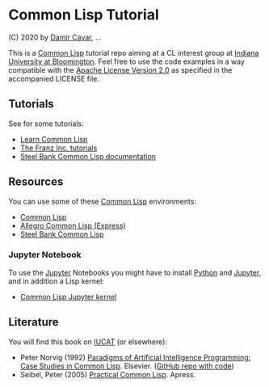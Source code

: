 # Common Lisp Tutorial

(C) 2020 by [Damir Cavar], ...

This is a [Common Lisp] tutorial repo aiming at a CL interest group at [Indiana University at Bloomington]. Feel free to use the code examples in a way compatible with the [Apache License Version 2.0] as specified in the accompanied LICENSE file.


## Tutorials

See for some tutorials:

- [Learn Common Lisp](https://lisp-lang.org/learn/)
- [The Franz Inc. tutorials](https://franz.com/support/tutorials/)
- [Steel Bank Common Lisp documentation](http://www.sbcl.org/manual/index.html)


## Resources

You can use some of these [Common Lisp] environments:

- [Common Lisp]
- [Allegro Common Lisp (Express)](https://franz.com/products/packages/)
- [Steel Bank Common Lisp]


### Jupyter Notebook

To use the [Jupyter] Notebooks you might have to install [Python] and [Jupyter], and in addition a Lisp kernel:

- [Common Lisp Jupyter kernel](https://github.com/yitzchak/common-lisp-jupyter)


## Literature

You will find this book on [IUCAT](https://iucat.iu.edu/) (or elsewhere):

- Peter Norvig (1992) [Paradigms of Artificial Intelligence Programming: Case Studies in Common Lisp](https://www.elsevier.com/books/paradigms-of-artificial-intelligence-programming/norvig/978-0-08-057115-7). Elsevier. ([GitHub repo with code](https://github.com/norvig/paip-lisp))
- Seibel, Peter (2005) [Practical Common Lisp](https://www.apress.com/us/book/9781590592397). Apress.



[Apache License Version 2.0]: https://www.apache.org/licenses/LICENSE-2.0 "Apache License Version 2.0"
[Python]: https://www.python.org/ "Python"
[Jupyter]: https://jupyter.org/ "Jupyter"
[Common Lisp]: https://lisp-lang.org/ "Common Lisp"
[Steel Bank Common Lisp]: http://www.sbcl.org/ "Steel Bank Common Lisp"
[SBCL]: http://www.sbcl.org/ "Steel Bank Common Lisp"
[Damir Cavar]: http://damir.cavar.me/ "Damir Cavar"
[Indiana University at Bloomington]: https://www.indiana.edu/ "Indiana University at Bloomington"

